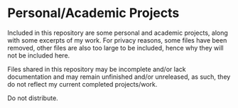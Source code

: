 # Personal/Academic Projects
Included in this repository are some personal and academic projects, along with some excerpts of my work. For privacy reasons, some files have been removed, other files are also too large to be included, hence why they will not be included here.

Files shared in this repository may be incomplete and/or lack documentation and may remain unfinished and/or unreleased, as such, they do not reflect my current completed projects/work.

Do not distribute.
